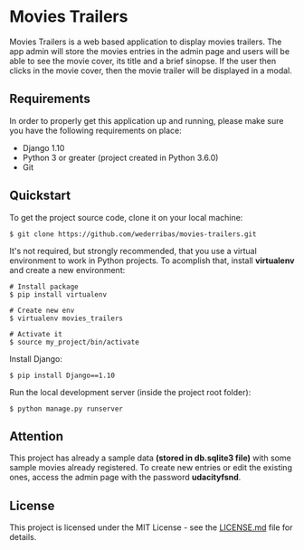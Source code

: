 # Movies Trailers

Movies Trailers is a web based application to display movies trailers. The app admin will store the movies entries in the admin page and users will be able to see the movie cover, its title and a brief sinopse. If the user then clicks in the movie cover, then the movie trailer will be displayed in a modal.

## Requirements

In order to properly get this application up and running, please make sure you have the following requirements on place:

* Django 1.10
* Python 3 or greater (project created in Python 3.6.0)
* Git

## Quickstart

To get the project source code, clone it on your local machine:

`$ git clone https://github.com/wederribas/movies-trailers.git`

It's not required, but strongly recommended, that you use a virtual environment to work in Python projects. To acomplish that, install **virtualenv** and create a new environment:

```
# Install package
$ pip install virtualenv

# Create new env
$ virtualenv movies_trailers

# Activate it
$ source my_project/bin/activate
```

Install Django:

`$ pip install Django==1.10`

Run the local development server (inside the project root folder):

`$ python manage.py runserver`

## Attention

This project has already a sample data **(stored in db.sqlite3 file)** with some sample movies already registered. To create new entries or edit the existing ones, access the admin page with the password **udacityfsnd**.

## License

This project is licensed under the MIT License - see the [LICENSE.md](https://github.com/wederribas/movies-trailers/blob/master/LICENSE) file for details.
